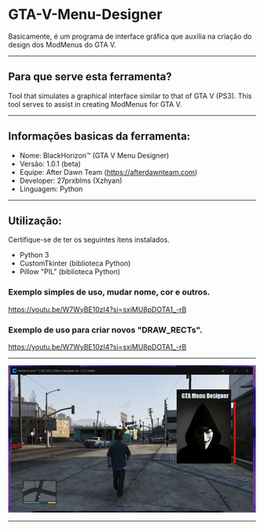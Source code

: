 # GTA-V-Menu-Designer
Basicamente, é um programa de interface gráfica que auxilia na criação do design dos ModMenus do GTA V.

---

## Para que serve esta ferramenta?
Tool that simulates a graphical interface similar to that of GTA V (PS3). This tool serves to assist in creating ModMenus for GTA V.

---

## Informações basicas da ferramenta:

- Nome: BlackHorizon™ (GTA V Menu Designer)
- Versão: 1.0.1 (beta)
- Equipe: After Dawn Team (https://afterdawnteam.com)
- Developer: 27prxblms (Xzhyan)
- Linguagem: Python

---

## Utilização:

Certifique-se de ter os seguintes itens instalados.

- Python 3
- CustomTkinter (biblioteca Python)
- Pillow "PIL" (biblioteca Python)

### Exemplo simples de uso, mudar nome, cor e outros.
https://youtu.be/W7WyBE10zl4?si=sxiMU8pDOTA1_-rB

### Exemplo de uso para criar novos "DRAW_RECTs".
https://youtu.be/W7WyBE10zl4?si=sxiMU8pDOTA1_-rB

---

![omesniffer](src/gtavmenudesigner.PNG)

---
